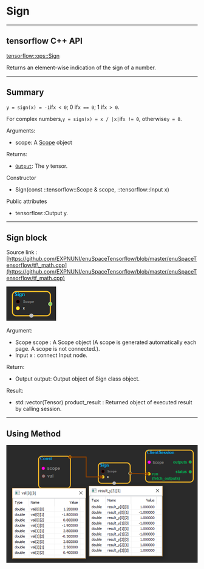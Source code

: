 # Sign

---

## tensorflow C++ API

[tensorflow::ops::Sign](https://www.tensorflow.org/api_docs/cc/class/tensorflow/ops/sign)

Returns an element-wise indication of the sign of a number.

---

## Summary

`y = sign(x) = -1`if`x < 0`; 0 if`x == 0`; 1 if`x > 0`.

For complex numbers,`y = sign(x) = x / |x|`if`x != 0`, otherwise`y = 0`.

Arguments:

* scope: A [Scope](https://www.tensorflow.org/api_docs/cc/class/tensorflow/scope.html#classtensorflow_1_1_scope) object

Returns:

* [`Output`](https://www.tensorflow.org/api_docs/cc/class/tensorflow/output.html#classtensorflow_1_1_output): The y tensor.

Constructor

* Sign\(const ::tensorflow::Scope & scope, ::tensorflow::Input x\) 

Public attributes

* tensorflow::Output y.

---

## Sign block

Source link : [https://github.com/EXPNUNI/enuSpaceTensorflow/blob/master/enuSpaceTensorflow/tf\_math.cpp](https://github.com/EXPNUNI/enuSpaceTensorflow/blob/master/enuSpaceTensorflow/tf_math.cpp)

![](/assets/math_Sign_Symbol.png)

Argument:

* Scope scope : A Scope object \(A scope is generated automatically each page. A scope is not connected.\).
* Input x : connect  Input node.

Return:

* Output output: Output object of Sign class object.

Result:

* std::vector\(Tensor\) product\_result : Returned object of executed result by calling session.

---

## Using Method

![](/assets/math_Sign_Method.png)

